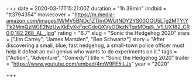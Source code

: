 +++
date = 2020-03-17T15:21:00Z
duration = "1h 39min"
imdbid = "tt3794354"
moviecover = "https://m.media-amazon.com/images/M/MV5BNDc1ZTlmOWUtNDY2YS00OGU5LTg2MTYtYTk2MmQzMGE2NzUwXkEyXkFqcGdeQXVyODkzNTgxMDg@._V1_UX182_CR0,0,182,268_AL_.jpg"
rating = "6.7"
slug = "Sonic the Hedgehog 2020"
stars = ["Jim Carrey", "James Marsden", "Ben Schwartz"]
story = "After discovering a small, blue, fast hedgehog, a small-town police officer must help it defeat an evil genius who wants to do experiments on it."
tags = ["Action", "Adventure", "Comedy"]
title = "Sonic the Hedgehog 2020"
trailer = "https://www.youtube.com/embed/4mW9FE5ILJs"
year = "2020"

+++
